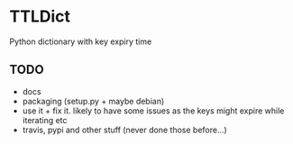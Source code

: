 TTLDict
=======

Python dictionary with key expiry time


TODO
----

* docs
* packaging (setup.py + maybe debian)
* use it + fix it. likely to have some issues as the keys might expire while iterating etc
* travis, pypi and other stuff (never done those before...)

